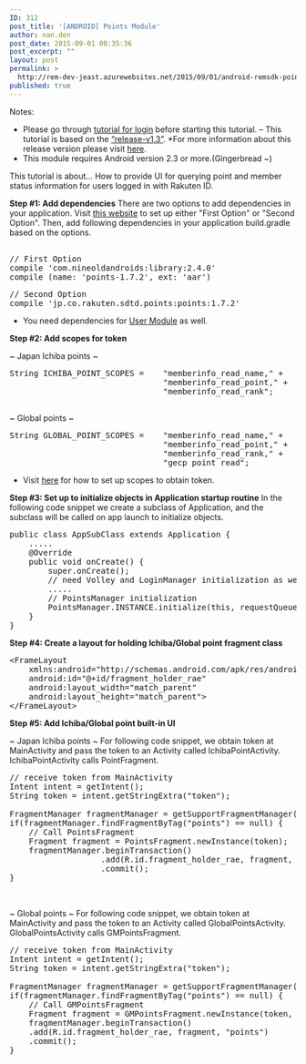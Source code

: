 ```yaml
---
ID: 312
post_title: '[ANDROID] Points Module'
author: nan.den
post_date: 2015-09-01 00:35:36
post_excerpt: ""
layout: post
permalink: >
  http://rem-dev-jeast.azurewebsites.net/2015/09/01/android-remsdk-pointsmodule-point-ui/
published: true
---
```

Notes:
- Please go through <a href="http://rem-dev-jeast.azurewebsites.net/2015/08/28/android-remsdk-user-module-login/">tutorial for login</a> before starting this tutorial.
– This tutorial is based on the <a href="https://rmsdk.blob.core.windows.net/rmsdkcontainer/rmsdk-android-v1.3.0.zip?st=2015-09-02T02%3A09%3A25Z&se=2015-09-02T02%3A29%3A25Z&sp=r&sv=2014-02-14&sr=b&sig=lFXg3GzyTekz%2Bn3bfS59rC%2FryDaRcxUrIzDtD6RNjvY%3D">“release-v1.3”</a>.
*For more information about this release version please visit <a href="https://rmsdk.apps.global.rakuten.com/docs/android#notes">here</a>.
- This module requires Android version 2.3 or more.(Gingerbread ~)

This tutorial is about…
How to provide UI for querying point and member status information for users logged in with Rakuten ID. 

<strong>Step #1: Add dependencies</strong>
There are two options to add dependencies in your application.
Visit <a href="https://rakuten.atlassian.net/wiki/pages/viewpage.action?pageId=225183560" target="_blank">this website</a> to set up either "First Option" or "Second Option". Then, add following dependencies in your application build.gradle based on the options.

<pre class="lang:java decode:true " title="@build.gradle#dependencies" >

// First Option
compile 'com.nineoldandroids:library:2.4.0'
compile (name: 'points-1.7.2', ext: 'aar')
</pre> 

 
<pre class="lang:java decode:true " title="@build.gradle#dependencies" >
// Second Option
compile 'jp.co.rakuten.sdtd.points:points:1.7.2'</pre> 

* You need dependencies for <a href="http://rem-dev-jeast.azurewebsites.net/2015/08/28/android-remsdk-user-module-login/">User Module</a> as well.

<strong>Step #2: Add scopes for token </strong>

~ Japan Ichiba points ~
 
<pre class="lang:java decode:true " title="@AppSubClass#memberVariable" >String ICHIBA_POINT_SCOPES =    "memberinfo_read_name," +
                                "memberinfo_read_point," +
                                "memberinfo_read_rank";

</pre> 

~ Global points ~
 
<pre class="lang:java decode:true " title="@AppSubClass#memberVariable" >String GLOBAL_POINT_SCOPES =    "memberinfo_read_name," +
                                "memberinfo_read_point," +
                                "memberinfo_read_rank," +
                                "gecp_point_read";
</pre> 
* Visit <a href="http://rem-dev-jeast.azurewebsites.net/2015/08/31/android-remsdk-user-module-obtain-token/">here</a> for how to set up scopes to obtain token. 

<strong>Step #3: Set up to initialize objects in Application startup routine</strong> 
In the following code snippet we create a subclass of Application, and the subclass will be called on app launch to initialize objects.
 
<pre class="lang:java decode:true " title="@AppSubclass#onCreate" >public class AppSubClass extends Application {
    .....
    @Override
    public void onCreate() {
        super.onCreate();
        // need Volley and LoginManager initialization as well 
        .....
        // PointsManager initialization
        PointsManager.INSTANCE.initialize(this, requestQueue);
    }
}</pre> 


<strong>Step #4: Create a layout for holding Ichiba/Global point fragment class  </strong>

 
<pre class="lang:java decode:true " >&lt;FrameLayout
    xmlns:android="http://schemas.android.com/apk/res/android"
    android:id="@+id/fragment_holder_rae"
    android:layout_width="match_parent"
    android:layout_height="match_parent"&gt;
&lt;/FrameLayout&gt;
</pre> 

<strong>Step #5: Add Ichiba/Global point built-in UI</strong>

~ Japan Ichiba points ~
For following code snippet, we obtain token at MainActivity and pass the token to an Activity called IchibaPointActivity. IchibaPointActivity calls PointFragment. 
<pre class="lang:java decode:true " title="@IchibaPointActivity#onCreate" >// receive token from MainActivity
Intent intent = getIntent(); 
String token = intent.getStringExtra("token");

FragmentManager fragmentManager = getSupportFragmentManager();
if(fragmentManager.findFragmentByTag("points") == null) { 
    // Call PointsFragment
    Fragment fragment = PointsFragment.newInstance(token);       
    fragmentManager.beginTransaction()            
                   .add(R.id.fragment_holder_rae, fragment, "points")    
                   .commit(); 
}

 </pre> 
~ Global points ~
For following code snippet, we obtain token at MainActivity and pass the token to an Activity called GlobalPointsActivity. GlobalPointsActivity calls GMPointsFragment. 
 
<pre class="lang:java decode:true " title="@GlobalPointsActivity#onCreate" >
// receive token from MainActivity
Intent intent = getIntent(); 
String token = intent.getStringExtra("token");

FragmentManager fragmentManager = getSupportFragmentManager(); 
if(fragmentManager.findFragmentByTag("points") == null) { 
    // Call GMPointsFragment
    Fragment fragment = GMPointsFragment.newInstance(token, Mall.getMallI(“es”));
    fragmentManager.beginTransaction()            
    .add(R.id.fragment_holder_rae, fragment, "points")            
    .commit(); 
}
</pre> 